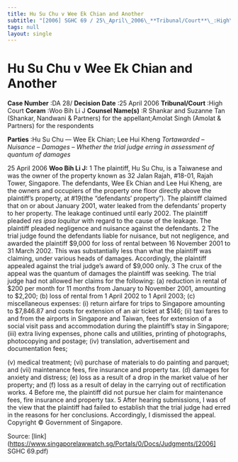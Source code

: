 ```yaml
---
title: Hu Su Chu v Wee Ek Chian and Another
subtitle: "[2006] SGHC 69 / 25\_April\_2006\_**Tribunal/Court**\_:High\_Court\_**Coram**\_:Woo\_Bih\_Li\_J\_**Counsel\_Name(s)**\_:R\_Shankar\_and\_Suzanne\_Tan\_(Shankar,\_Nandwani\_&\_Partners)\_for\_the\_appellant;Amolat\_Singh\_(Amolat\_&\_Partners)\_for\_the\_respondents"
tags: null
layout: single
---
```

# Hu Su Chu v Wee Ek Chian and Another 



**Case Number** :DA 28/ **Decision Date** :25 April 2006 **Tribunal/Court** :High Court **Coram** :Woo Bih Li J **Counsel Name(s)** :R Shankar and Suzanne Tan (Shankar, Nandwani & Partners) for the appellant;Amolat Singh (Amolat & Partners) for the respondents 

**Parties** :Hu Su Chu — Wee Ek Chian; Lee Hui Kheng _Tortawarded_ – _Nuisance_ – _Damages_ – _Whether the trial judge erring in assessment of quantum of damages_ 

25 April 2006 **Woo Bih Li J:** 1 The plaintiff, Hu Su Chu, is a Taiwanese and was the owner of the property known as 32 Jalan Rajah, #18-01, Rajah Tower, Singapore. The defendants, Wee Ek Chian and Lee Hui Kheng, are the owners and occupiers of the property one floor directly above the plaintiff’s property, at #19(the “defendants’ property”). The plaintiff claimed that on or about January 2001, water leaked from the defendants’ property to her property. The leakage continued until early 2002. The plaintiff pleaded _res ipsa loquitur_ with regard to the cause of the leakage. The plaintiff pleaded negligence and nuisance against the defendants. 2 The trial judge found the defendants liable for nuisance, but not negligence, and awarded the plaintiff $9,000 for loss of rental between 16 November 2001 to 31 March 2002. This was substantially less than what the plaintiff was claiming, under various heads of damages. Accordingly, the plaintiff appealed against the trial judge’s award of $9,000 only. 3 The crux of the appeal was the quantum of damages the plaintiff was seeking. The trial judge had not allowed her claims for the following: (a) reduction in rental of $200 per month for 11 months from January to November 2001, amounting to $2,200; (b) loss of rental from 1 April 2002 to 1 April 2003; (c) miscellaneous expenses: (i) return airfare for trips to Singapore amounting to $7,846.87 and costs for extension of an air ticket at $146; (ii) taxi fares to and from the airports in Singapore and Taiwan, fees for extension of a social visit pass and accommodation during the plaintiff’s stay in Singapore; (iii) extra living expenses, phone calls and utilities, printing of photographs, photocopying and postage; (iv) translation, advertisement and documentation fees; 


(v) medical treatment; (vi) purchase of materials to do painting and parquet; and (vii) maintenance fees, fire insurance and property tax. (d) damages for anxiety and distress; (e) loss as a result of a drop in the market value of her property; and (f) loss as a result of delay in the carrying out of rectification works. 4 Before me, the plaintiff did not pursue her claim for maintenance fees, fire insurance and property tax. 5 After hearing submissions, I was of the view that the plaintiff had failed to establish that the trial judge had erred in the reasons for her conclusions. Accordingly, I dismissed the appeal. Copyright © Government of Singapore. 


Source: [link](https://www.singaporelawwatch.sg/Portals/0/Docs/Judgments/[2006] SGHC 69.pdf)
